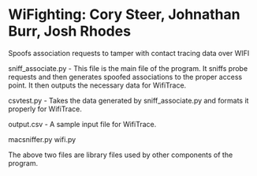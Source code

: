 # WiFighting: Cory Steer, Johnathan Burr, Josh Rhodes
Spoofs association requests to tamper with contact tracing data over WIFI

sniff_associate.py - This file is the main file of the program. It sniffs probe requests and then generates spoofed associations to the proper access point.  It then outputs the necessary data for WifiTrace.

csvtest.py - Takes the data generated by sniff_associate.py and formats it properly for WifiTrace.

output.csv - A sample input file for WifiTrace.

macsniffer.py
wifi.py

The above two files are library files used by other components of the program.
